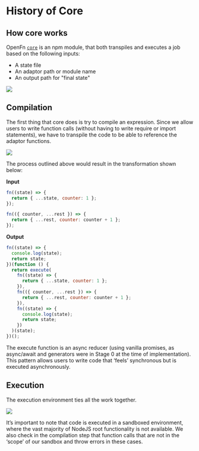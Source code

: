 # History of Core

## How core works

OpenFn [`core`](https://github.com/OpenFn/core) is an npm module,
that both transpiles and executes a job based on the following inputs:

- A state file
- An adaptor path or module name
- An output path for "final state"

![](diagrams/core-cli-requirements.svg)

## Compilation

The first thing that core does is try to compile an expression.
Since we allow users to write function calls
(without having to write require or import statements),
we have to transpile the code to be able to reference the adaptor functions.

![](diagrams/core-compilation-steps.svg)

The process outlined above would result in the transformation shown below:

**Input**

```js
fn((state) => {
  return { ...state, counter: 1 };
});

fn(({ counter, ...rest }) => {
  return { ...rest, counter: counter + 1 };
});
```

**Output**

```js
fn((state) => {
  console.log(state);
  return state;
})(function () {
  return execute(
    fn((state) => {
      return { ...state, counter: 1 };
    }),
    fn(({ counter, ...rest }) => {
      return { ...rest, counter: counter + 1 };
    }),
    fn((state) => {
      console.log(state);
      return state;
    })
  )(state);
})();
```

The execute function is an async reducer (using vanilla promises,
as async/await and generators were in Stage 0 at the time of implementation).
This pattern allows users to write code that ‘feels’ synchronous but is
executed asynchronously.

## Execution

The execution environment ties all the work together.

![](diagrams/core-execution-steps.svg)

It’s important to note that code is executed in a sandboxed environment,
where the vast majority of NodeJS root functionality is not available.
We also check in the compilation step that function calls that are not in
the ‘scope’ of our sandbox and throw errors in these cases.
